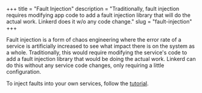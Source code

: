 +++
title = "Fault Injection"
description = "Traditionally, fault injection requires modifying app code to add a fault injection library that will do the actual work. Linkerd does it w/o any code change."
slug = "fault-injection"
+++

Fault injection is a form of chaos engineering where the error rate of a service
is artificially increased to see what impact there is on the system as a whole.
Traditionally, this would require modifying the service's code to add a fault
injection library that would be doing the actual work. Linkerd can do this
without any service code changes, only requiring a little configuration.

To inject faults into your own services, follow the [tutorial](/2/tasks/fault-injection/).
